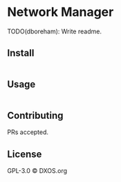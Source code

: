 # Network Manager

TODO(dboreham): Write readme.

## Install

```
```

## Usage

```
```

## Contributing

PRs accepted.

## License

GPL-3.0 © DXOS.org

